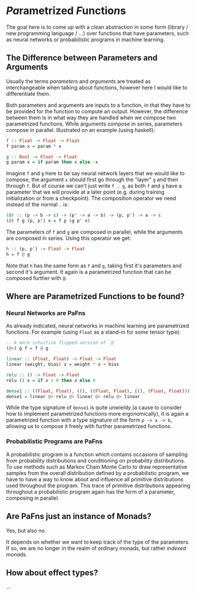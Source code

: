 # ***Pa***rametrized ***F***unctio***n***s

The goal here is to come up with a clean abstraction in some form (library / new programming language / ...) over functions that have parameters, such as neural networks or probabilistic programs in machine learning.


## The Difference between Parameters and Arguments

Usually the terms *parameters* and *arguments* are treated as interchangeable when talking about functions, however here I would like to differentiate them.

Both parameters and arguments are inputs to a function, in that they have to be provided for the function to compute an output. However, the difference between them is in what way they are handled when we compose two parametrized functions. While arguments compose in series, parameters compose in parallel. Illustrated on an example (using haskell):

```hs
f :: Float -> Float -> Float
f param x = param * x

g :: Bool -> Float -> Float
g param x = if param then x else -x
```

Imagine `f` and `g` here to be say neural network layers that we would like to compose, the argument `x` should first go through the "layer" `g` and then through `f`. But of course we can't just write `f . g`, as both `f` and `g` have a parameter that we will provide at a later point (e.g. during training initialization or from a checkpoint). The composition operator we need instead of the normal `.` is:

```hs
(@) :: (p -> b -> c) -> (p' -> a -> b) -> (p, p') -> a -> c
(@) f g (p, p') x = f p (g p' x)
```

The parameters of `f` and `g` are composed in parallel, while the arguments are composed in series. Using this operator we get:

```hs
h :: (p, p') -> Float -> Float
h = f @ g
```

Note that `h` has the same form as `f` and `g`, taking first it's parameters and second it's argument. It again is a parametrized function that can be composed further with `@`.


## Where are Parametrized Functions to be found?

### Neural Networks are PaFns 

As already indicated, neural networks in machine learning are parametrized functions. For example (using `Float` as a stand-in for some tensor type):

```hs
-- A more intuitive flipped version of `@`
(@>) g f = f @ g

linear :: (Float, Float) -> Float -> Float
linear (weight, bias) x = weight * x + bias

relu :: () -> Float -> Float
relu () x = if x > 0 then x else 0

dense1 :: ((Float, Float), ((), ((Float, Float), ((), (Float, Float))))) -> Float -> Float
dense1 = linear @> relu @> linear @> relu @> linear
```

While the type signature of `dense1` is quite unwieldy (a cause to consider how to implement parametrized functions more ergonomically), it is again a parametrized function with a type signature of the form `p -> a -> b`, allowing us to compose it freely with further parametrized functions.


### Probabilistic Programs are PaFns

A probabilistic program is a function which contains occasions of sampling from probability distributions and conditioning on probability distributions. To use methods such as Markov Chain Monte Carlo to draw representative samples from the overall distribution defined by a probabilistic program, we have to have a way to know about and influence all primitive distributions used throughout the program. This trace of primitive distributions appearing throughout a probabilistic program again has the form of a parameter, composing in parallel.


## Are PaFns just an instance of Monads?

Yes, but also no.

It depends on whether we want to keep track of the type of the parameters. If so, we are no longer in the realm of ordinary monads, but rather *indexed monads*.

## How about effect types?

...